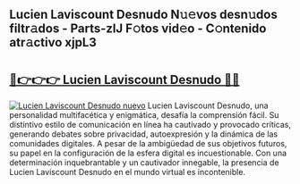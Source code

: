 ## Lucien Laviscount Desnudo N𝚞𝚎vos desn𝚞dos filtr𝚊dos - Parts-zlJ F𝚘tos vid𝚎o - C𝚘ntenido atr𝚊ctivo xjpL3

# <h2><a href="http://mbch8gb.tromn.icu/?c=Lucien+Laviscount+Desnudo">🔗👉👉👉 Lucien Laviscount Desnudo 🔗🔗</a></h2>

[![Lucien Laviscount Desnudo nuevo](https://i.imgur.com/pEAQMta.gif)](http://mbch8gb.tromn.icu/?c=Lucien+Laviscount+Desnudo)
Lucien Laviscount Desnudo, una personalidad multifacética y enigmática, desafía la comprensión fácil. Su distintivo estilo de comunicación en línea ha cautivado y provocado críticas, generando debates sobre privacidad, autoexpresión y la dinámica de las comunidades digitales. A pesar de la ambigüedad de sus objetivos futuros, su papel en la configuración de la esfera digital es incuestionable. Con una determinación inquebrantable y un cautivador innegable, la presencia de Lucien Laviscount Desnudo en el mundo virtual es incontenible.
